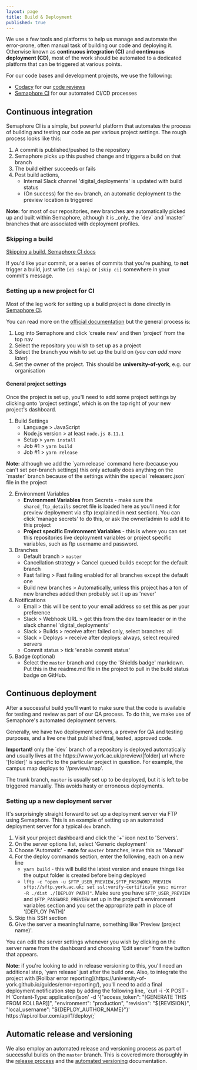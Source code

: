 ```yaml
---
layout: page
title: Build & Deployment
published: true
---
```


We use a few tools and platforms to help us manage and automate the error-prone, often manual task of building our code and deploying it. Otherwise known as **continuous integration (CI)** and **continuous deployment (CD)**, most of the work should be automated to a dedicated platform that can be triggered at various points.

For our code bases and development projects, we use the following:

- [Codacy](https://www.codacy.com/) for our [code reviews](https://university-of-york.github.io/code-reviews/)
- [Semaphore CI](https://semaphoreci.com) for our automated CI/CD processes

## Continuous integration

Semaphore CI is a simple, but powerful platform that automates the process of building and testing our code as per various project settings. The rough process looks like this:

1. A commit is published/pushed to the repository
2. Semaphore picks up this pushed change and triggers a build on that branch
3. The build either succeeds or fails
4. Post build actions,
	- Internal Slack channel 'digital_deployments' is updated with build status
	- (On success) for the `dev` branch, an automatic deployment to the preview location is triggered

<div class="c-alert c-alert--info" role="alert">
  <div class="c-alert__content">
    <strong>Note:</strong> for most of our repositories, new branches are automatically picked up and built within Semaphore, although it is _only_ the `dev` and `master` branches that are associated with deployment profiles. 
  </div>
</div>

### Skipping a build

[Skipping a build, Semaphore CI docs](https://semaphoreci.com/docs/how-to-skip-building-for-some-commits-with-ci-skip.html)

If you'd like your commit, or a series of commits that you're pushing, to **not** trigger a build, just write `[ci skip]` or `[skip ci]` somewhere in your commit's message.

### Setting up a new project for CI

Most of the leg work for setting up a build project is done directly in [Semaphore CI](https://semaphoreci.com). 

You can read more on the [official documentation](https://semaphoreci.com/docs) but the general process is:

1. Log into Semaphore and click 'create new' and then 'project' from the top nav
2. Select the repository you wish to set up as a project
3. Select the branch you wish to set up the build on (_you can add more later_)
4. Set the owner of the project. This should be **university-of-york**, e.g. our organisation

#### General project settings

Once the project is set up, you'll need to add some project settings by clicking onto 'project settings', which is on the top right of your new project's dashboard.

1. Build Settings
	- Language > JavaScript
	- Node.js version > at least `node.js 8.11.1`
	- Setup > `yarn install`
	- Job #1 > `yarn build`
	- Job #1 > `yarn release` 

<div class="c-alert c-alert--info" role="alert">
  <div class="c-alert__content">
    <strong>Note:</strong> although we add the `yarn release` command here (because you can't set per-branch settings) this only actually does anything on the `master` branch because of the settings within the special `releaserc.json` file in the project
  </div>
</div>
 
2. Environment Variables
	- **Environment Variables** from Secrets - make sure the `shared_ftp_details` secret file is loaded here as you'll need it for preview deployment via sftp (explained in next section). You can click 'manage secrets' to do this, or ask the owner/admin to add it to this project
	- **Project specific Environment Variables** - this is where you can set this repositories live deployment variables or project specific variables, such as ftp username and password.
3. Branches
	- Default branch > `master`
	- Cancellation strategy > Cancel queued builds except for the default branch
	- Fast failing > Fast failing enabled for all branches except the default one
	- Build new branches > Automatically, unless this project has a ton of new branches added then probably set it up as 'never'
4. Notifications
	- Email > this will be sent to your email address so set this as per your preference
	- Slack > Webhook URL > get this from the dev team leader or in the slack channel 'digital_deployments'
	- Slack > Builds > receive after: failed only, select branches: all
	- Slack > Deploys > receive after deploys: always, select required servers
	- Commit status > tick 'enable commit status'
5. Badge (optional)
	- Select the `master` branch and copy the 'Shields badge' markdown. Put this in the readme.md file in the project to pull in the build status badge on GitHub.

## Continuous deployment

After a successful build you'll want to make sure that the code is available for testing and review as part of our QA process. To do this, we make use of Semaphore's automated deployment servers. 

Generally, we have two deployment servers, a prevew for QA and testing purposes, and a live one that published final, tested, approved code. 

<div class="c-alert c-alert--warning" role="alert">
  <div class="c-alert__content">
    <strong>Important!</strong> only the `dev` branch of a repository is deployed automatically and usually lives at the https://www.york.ac.uk/preview/[folder] url where '[folder]' is specific to the particular project in question. For example, the campus map deploys to '/preview/map'.
  </div>
</div>

The trunk branch, `master` is usually set up to be deployed, but it is left to be triggered manually. This avoids hasty or erroneous deployments. 

### Setting up a new deployment server

It's surprisingly straight forward to set up a deployment server via FTP using Semaphore. This is an example of setting up an automated deployment server for a typical `dev` branch.

1. Visit your project dashboard and click the '+' icon next to 'Servers'.
2. On the server options list, select 'Generic deployment'
3. Choose 'Automatic' - **note** for `master` branches, leave this as 'Manual'
4. For the deploy commands section, enter the following, each on a new line
	- `yarn build` - this will build the latest version and ensure things like the output folder is created before being deployed
	- `lftp -c "open -u $FTP_USER_PREVIEW,$FTP_PASSWORD_PREVIEW sftp://sftp.york.ac.uk; set ssl:verify-certificate yes; mirror -R ./dist ./[DEPLOY PATH]"`. Make sure you have `$FTP_USER_PREVIEW` and `$FTP_PASSWORD_PREVIEW` set up in the project's environment variables section and you set the appropriate path in place of '[DEPLOY PATH]'
5. Skip this SSH section
6. Give the server a meaningful name, something like 'Preview (project name)'.

You can edit the server settings whenever you wish by clicking on the server name from the dashboard and choosing 'Edit server' from the button that appears.

<div class="c-alert c-alert--info" role="alert">
  <div class="c-alert__content">
    <strong>Note:</strong> if you're looking to add in release versioning to this, you'll need an additional step, `yarn release` just after the build one. Also, to integrate the project with [Rollbar error reporting](https://university-of-york.github.io/guides/error-reporting/), you'll need to add a final deployment notification step by adding the following line, `curl -i -X POST -H 'Content-Type: application/json' -d '{"access_token": "[GENERATE THIS FROM ROLLBAR]]", "environment": "production", "revision": "${REVISION}", "local_username": "${DEPLOY_AUTHOR_NAME}"}' https://api.rollbar.com/api/1/deploy/;`
  </div>
</div>


## Automatic release and versioning

We also employ an automated release and versioning process as part of successful builds on the `master` branch. This is covered more thoroughly in the [release process](https://university-of-york.github.io/guides/release-process/) and the [automated versioning](https://university-of-york.github.io/guides/automated-versioning/) documentation.
